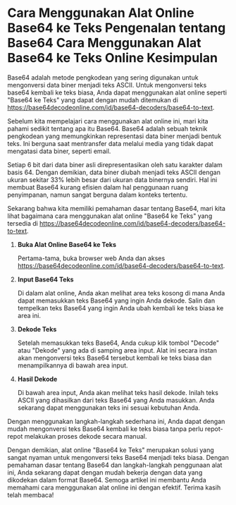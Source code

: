 Cara Menggunakan Alat Online Base64 ke Teks Pengenalan tentang Base64 Cara Menggunakan Alat Base64 ke Teks Online Kesimpulan
============================================================================================================================

Base64 adalah metode pengkodean yang sering digunakan untuk mengonversi data biner menjadi teks ASCII. Untuk mengonversi teks base64 kembali ke teks biasa, Anda dapat menggunakan alat online seperti "Base64 ke Teks" yang dapat dengan mudah ditemukan di <https://base64decodeonline.com/id/base64-decoders/base64-to-text>.

Sebelum kita mempelajari cara menggunakan alat online ini, mari kita pahami sedikit tentang apa itu Base64. Base64 adalah sebuah teknik pengkodean yang memungkinkan representasi data biner menjadi bentuk teks. Ini berguna saat mentransfer data melalui media yang tidak dapat mengatasi data biner, seperti email.

Setiap 6 bit dari data biner asli direpresentasikan oleh satu karakter dalam basis 64. Dengan demikian, data biner diubah menjadi teks ASCII dengan ukuran sekitar 33% lebih besar dari ukuran data binernya sendiri. Hal ini membuat Base64 kurang efisien dalam hal penggunaan ruang penyimpanan, namun sangat berguna dalam konteks tertentu.

Sekarang bahwa kita memiliki pemahaman dasar tentang Base64, mari kita lihat bagaimana cara menggunakan alat online "Base64 ke Teks" yang tersedia di <https://base64decodeonline.com/id/base64-decoders/base64-to-text>.

1. **Buka Alat Online Base64 ke Teks**
    
    Pertama-tama, buka browser web Anda dan akses <https://base64decodeonline.com/id/base64-decoders/base64-to-text>.
2. **Input Base64 Teks**
    
    Di dalam alat online, Anda akan melihat area teks kosong di mana Anda dapat memasukkan teks Base64 yang ingin Anda dekode. Salin dan tempelkan teks Base64 yang ingin Anda ubah kembali ke teks biasa ke area ini.
3. **Dekode Teks**
    
    Setelah memasukkan teks Base64, Anda cukup klik tombol "Decode" atau "Dekode" yang ada di samping area input. Alat ini secara instan akan mengonversi teks Base64 tersebut kembali ke teks biasa dan menampilkannya di bawah area input.
4. **Hasil Dekode**
    
    Di bawah area input, Anda akan melihat teks hasil dekode. Inilah teks ASCII yang dihasilkan dari teks Base64 yang Anda masukkan. Anda sekarang dapat menggunakan teks ini sesuai kebutuhan Anda.

Dengan menggunakan langkah-langkah sederhana ini, Anda dapat dengan mudah mengonversi teks Base64 kembali ke teks biasa tanpa perlu repot-repot melakukan proses dekode secara manual.

Dengan demikian, alat online "Base64 ke Teks" merupakan solusi yang sangat nyaman untuk mengonversi teks Base64 menjadi teks biasa. Dengan pemahaman dasar tentang Base64 dan langkah-langkah penggunaan alat ini, Anda sekarang dapat dengan mudah bekerja dengan data yang dikodekan dalam format Base64. Semoga artikel ini membantu Anda memahami cara menggunakan alat online ini dengan efektif. Terima kasih telah membaca!